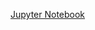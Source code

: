 [Jupyter Notebook](https://nbviewer.org/github/ChaoZhang173/ClassMaterials/blob/f760ccc3aa003337f7f177698a38f0bbbf130665/Newton%27s%20Method.ipynb)
